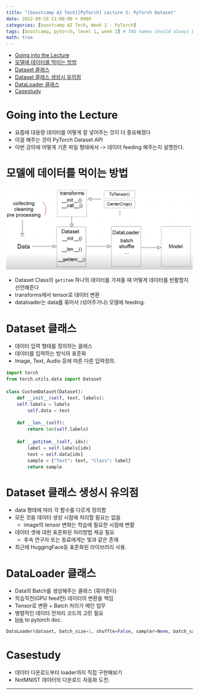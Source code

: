 ```yaml
---
title: "[boostcamp AI Tech][PyTorch] Lecture 5: PyTorch Dataset"
date: 2022-09-28 11:00:00 + 0900
categories: [boostcamp AI Tech, Week 2 - PyTorch]
tags: [boostcamp, pytorch, level 1, week 2] # TAG names should always be lowercase
math: true
---
```


- [Going into the Lecture](#going-into-the-lecture)
- [모델에 데이터를 먹이는 방법](#모델에-데이터를-먹이는-방법)
- [Dataset 클래스](#dataset-클래스)
- [Dataset 클래스 생성시 유의점](#dataset-클래스-생성시-유의점)
- [DataLoader 클래스](#dataloader-클래스)
- [Casestudy](#casestudy)

# Going into the Lecture

- 요즘에 대용량 데이터를 어떻게 잘 넣어주는 것이 더 중요해졌다
- 이걸 해주는 것이 PyTorch Dataset API
- 이번 강의에 어떻게 기존 파일 형태에서 -> 데이터 feeding 해주는지 설명한다.

# 모델에 데이터를 먹이는 방법

![](/assets/img/boostcamp/2022-09-28-15-01-24.png)

- Dataset Class의 ```getitem``` 하나의 데이터를 가져올 때 어떻게 데이터를 반활할지 선언해준다
- transforms에서 tensor로 데이터 변환
- dataloader는 data를 묶어서 (섞어주거나) 모델에 feeding.

# Dataset 클래스

- 데이터 입력 형태를 정의하는 클래스
- 데이터를 입력하는 방식의 표준화
- Image, Text, Audio 등에 따른 다른 입력정의.

```python
import torch
from torch.utils.data import Dataset

class CustomDataset(Dataset):
	def __init__(self, text, labels):
    self.labels = labels
		self.data = text
	
	def __len__(self):
		return len(self.labels)
	
	def __getitem__(self, idx):
		label = self.labels[idx]
		text = self.data[idx]
		sample = {"Text": text, "Class": label}
		return sample
```

# Dataset 클래스 생성시 유의점

- data 형태에 따라 각 함수를 다르게 정의함
- 모든 것을 데이터 생성 시점에 처리할 필요는 없음
  - image의 tensor 변화는 학습에 필요한 시점에 변활
- 데이터 셋에 대한 표준화된 처리방법 제공 필요
  - 후속 연구자 또는 동료에게는 빛과 같은 존재
- 최근에 HuggingFace등 표준화된 라이브러리 사용.

# DataLoader 클래스

- Data의 Batch를 생성해주는 클래스 (묶어준다)
- 학습직전(GPU feed전) 데이터의 변환을 책임
- Tensor로 변환 + Batch 처리가 메인 업무
- 병렬적인 데이터 전처리 코드의 고민 필요
- [link](https://pytorch.org/docs/stable/data.html#torch.utils.data.DataLoader) to pytorch doc.

```python
DataLoader(dataset, batch_size=1, shuffle=False, sampler=None, batch_sampler=None, num_workers=0, collate_fn=None, pin_memory=False, drop_last=False, timeout=0, workers_init_fn=None, *, prefetch_factor=2 persistent_workers=False)
```
# Casestudy

- 데이터 다운로드부터 loader까지 직접 구현해보기
- NotMNIST 데이터의 다운로드 자동화 도전.

- - - 


